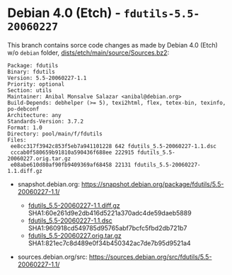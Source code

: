 Debian 4.0 (Etch) - `fdutils-5.5-20060227`
==========================================

This branch contains sorce code changes as made by Debian 4.0 (Etch) w/o `debian` folder,
[dists/etch/main/source/Sources.bz2](http://debian.inet.de/debian-archive/debian/dists/etch/main/source/Sources.bz2):

```
Package: fdutils
Binary: fdutils
Version: 5.5-20060227-1.1
Priority: optional
Section: utils
Maintainer: Anibal Monsalve Salazar <anibal@debian.org>
Build-Depends: debhelper (>= 5), texi2html, flex, tetex-bin, texinfo, po-debconf
Architecture: any
Standards-Version: 3.7.2
Format: 1.0
Directory: pool/main/f/fdutils
Files:
 ee8cc317f3942c853f5eb7a941101228 642 fdutils_5.5-20060227-1.1.dsc
 cccab0f580659b91810a590436f688ee 222915 fdutils_5.5-20060227.orig.tar.gz
 e08abe610d80af90fb9409369af68458 22131 fdutils_5.5-20060227-1.1.diff.gz
```

* snapshot.debian.org: https://snapshot.debian.org/package/fdutils/5.5-20060227-1.1/

  * [fdutils_5.5-20060227-1.1.diff.gz](https://snapshot.debian.org/archive/debian-archive/20110127T084257Z/debian/pool/main/f/fdutils/fdutils_5.5-20060227-1.1.diff.gz)
    SHA1:60e261d9e2db416d5221a370adc4de59daeb5889
  * [fdutils_5.5-20060227-1.1.dsc](https://snapshot.debian.org/archive/debian-archive/20110127T084257Z/debian/pool/main/f/fdutils/fdutils_5.5-20060227-1.1.dsc)
    SHA1:960918cd549785d95765abf7bcfc5fbd2db721b7
  * [fdutils_5.5-20060227.orig.tar.gz](https://snapshot.debian.org/archive/debian-archive/20110127T084257Z/debian/pool/main/f/fdutils/fdutils_5.5-20060227.orig.tar.gz)
    SHA1:821ec7c8d489e0f34b450342ac7de7b95d9521a4

* sources.debian.org/src: https://sources.debian.org/src/fdutils/5.5-20060227-1.1/
